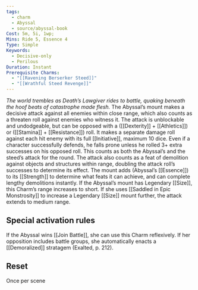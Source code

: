 ```yaml
---
tags:
  - charm
  - Abyssal
  - source/abyssal-book
Cost: 5m, 5i, 1wp; 
Mins: Ride 5, Essence 4
Type: Simple
Keywords:
  - Decisive-only
  - Perilous
Duration: Instant
Prerequisite Charms:
  - "[[Ravening Berserker Steed]]"
  - "[[Wrathful Steed Revenge]]"
---
```

*The world trembles as Death’s Lawgiver rides to battle, quaking beneath the hoof beats of catastrophe made flesh.*
The Abyssal’s mount makes a decisive attack against all enemies within close range, which also counts as a threaten roll against enemies who witness it. The attack is unblockable and undodgeable, but can be opposed with a ([[Dexterity]] + [[Athletics]]) or ([[Stamina]] + [[Resistance]]) roll. It makes a separate damage roll against each hit enemy with its full [[Initiative]], maximum 10 dice. Even if a character successfully defends, he falls prone unless he rolled 3+ extra successes on his opposed roll. This counts as both the Abyssal’s and the steed’s attack for the round.
The attack also counts as a feat of demolition against objects and structures within range, doubling the attack roll’s successes to determine its effect. The mount adds (Abyssal’s [[Essence]]) to its [[Strength]] to determine what feats it can achieve, and can complete lengthy demolitions instantly.
If the Abyssal’s mount has Legendary [[Size]], this Charm’s range increases to short. If she uses [[Saddled in Epic Monstrosity]] to increase a Legendary [[Size]] mount further, the attack extends to medium range.
## Special activation rules
If the Abyssal wins [[Join Battle]], she can use this Charm reflexively. If her opposition includes battle groups, she automatically enacts a [[Demoralized]] stratagem (Exalted, p. 212).
## Reset 
Once per scene